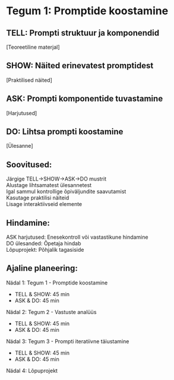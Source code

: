 
# Tegum 1: Promptide koostamine

## TELL: Prompti struktuur ja komponendid
[Teoreetiline materjal]

## SHOW: Näited erinevatest promptidest
[Praktilised näited]

## ASK: Prompti komponentide tuvastamine
[Harjutused]

## DO: Lihtsa prompti koostamine
[Ülesanne]

## Soovitused:
Järgige TELL→SHOW→ASK→DO mustrit  
Alustage lihtsamatest ülesannetest  
Igal sammul kontrollige õpiväljundite saavutamist  
Kasutage praktilisi näiteid  
Lisage interaktiivseid elemente  

## Hindamine:
ASK harjutused: Enesekontroll või vastastikune hindamine  
DO ülesanded: Õpetaja hindab  
Lõpuprojekt: Põhjalik tagasiside  

## Ajaline planeering:
Nädal 1: Tegum 1 - Promptide koostamine
- TELL & SHOW: 45 min
- ASK & DO: 45 min

Nädal 2: Tegum 2 - Vastuste analüüs
- TELL & SHOW: 45 min
- ASK & DO: 45 min

Nädal 3: Tegum 3 - Prompti iteratiivne täiustamine
- TELL & SHOW: 45 min
- ASK & DO: 45 min

Nädal 4: Lõpuprojekt